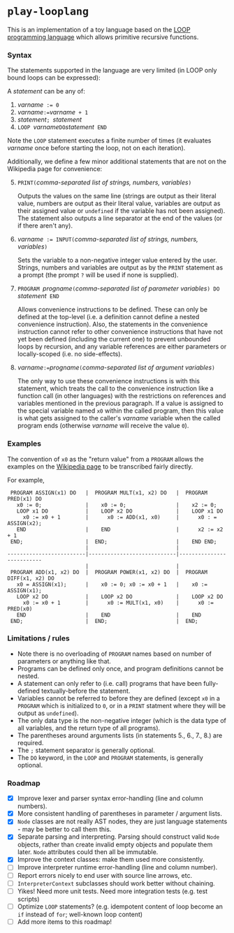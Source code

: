# `play-looplang`

This is an implementation of a toy language based on the
[LOOP programming language](https://en.wikipedia.org/wiki/LOOP_%28programming_language%29)
which allows primitive recursive functions.

### Syntax

The statements supported in the language are very limited (in LOOP only bound loops can be expressed):

A _statement_ can be any of:

1. _varname_` := 0`
2. _varname_` := `_varname_` + 1`
3. _statement_`; `_statement_
4. `LOOP `_varname_` DO `_statement_` END`

Note the `LOOP` statement executes a finite number of times (it evaluates _varname_ once before starting the loop, not
on each iteration).

Additionally, we define a few minor additional statements that are not on the Wikipedia page for convenience:

5. `PRINT(`_comma-separated list of strings, numbers, variables_`)`

   Outputs the values on the same line (strings are output as their literal value, numbers are output as their literal
   value, variables are output as their assigned value or `undefined` if the variable has not been assigned). The
   statement also outputs a line separator at the end of the values (or if there aren't any).

6. _varname_` := INPUT(`_comma-separated list of strings, numbers, variables_`)`

   Sets the variable to a non-negative integer value entered by the user. Strings, numbers and variables are output as 
   by the `PRINT` statement as a prompt (the prompt `?` will be used if none is supplied).

7. `PROGRAM `_progname_`(`_comma-separated list of parameter variables_`) DO `_statement_` END`

   Allows convenience instructions to be defined. These can only be defined at the top-level (i.e. a definition cannot
   define a nested convenience instruction). Also, the statements in the convenience instruction cannot refer to other
   convenience instructions that have not yet been defined (including the current one) to prevent unbounded loops by
   recursion, and any variable references are either parameters or locally-scoped (i.e. no side-effects).

8. _varname_` := `_progname_`(`_comma-separated list of argument variables_`)`

   The only way to use these convenience instructions is with this statement, which treats the call to the convenience
   instruction like a function call (in other languages) with the restrictions on references and variables mentioned in
   the previous paragraph. If a value is assigned to the special variable named `x0` within the called program, then
   this value is what gets assigned to the caller's _varname_ variable when the called program ends (otherwise
   _varname_ will receive the value `0`).

### Examples

The convention of `x0` as the "return value" from a `PROGRAM` allows the examples on the
[Wikipedia page](https://en.wikipedia.org/wiki/LOOP_%28programming_language%29) to be transcribed fairly directly.

For example,

```
 PROGRAM ASSIGN(x1) DO   |  PROGRAM MULT(x1, x2) DO   |  PROGRAM PRED(x1) DO
   x0 := 0;              |    x0 := 0;                |    x2 := 0;
   LOOP x1 DO            |    LOOP x2 DO              |    LOOP x1 DO
     x0 := x0 + 1        |      x0 := ADD(x1, x0)     |      x0 : = ASSIGN(x2);
   END                   |    END                     |      x2 := x2 + 1
 END;                    |  END;                      |    END END;
                         |                            |
-------------------------|----------------------------|--------------------------
                         |                            |
 PROGRAM ADD(x1, x2) DO  |  PROGRAM POWER(x1, x2) DO  |  PROGRAM DIFF(x1, x2) DO
   x0 = ASSIGN(x1);      |    x0 := 0; x0 := x0 + 1   |    x0 := ASSIGN(x1);
   LOOP x2 DO            |    LOOP x2 DO              |    LOOP x2 DO
     x0 := x0 + 1        |      x0 := MULT(x1, x0)    |      x0 := PRED(x0)
   END                   |    END                     |    END
 END;                    |  END;                      |  END;
```

### Limitations / rules

* Note there is no overloading of `PROGRAM` names based on number of parameters or anything like that.
* Programs can be defined only once, and program definitions cannot be nested.
* A statement can only refer to (i.e. call) programs that have been fully-defined textually-before the statement.
* Variables cannot be referred to before they are defined (except `x0` in a `PROGRAM` which is initialized to `0`, or
  in a `PRINT` statment where they will be output as `undefined`).
* The only data type is the non-negative integer (which is the data type of all variables, and the return type of all
  programs).
* The parentheses around arguments lists (in statements 5., 6., 7., 8.) are required.
* The `;` statement separator is generally optional.
* The `DO` keyword, in the `LOOP` and `PROGRAM` statements, is generally optional.

### Roadmap

* [X] Improve lexer and parser syntax error-handling (line and column numbers).
* [X] More consistent handling of parentheses in parameter / argument lists.
* [X] `Node` classes are not really AST nodes, they are just language statements - may be better to call them this.
* [X] Separate parsing and interpreting. Parsing should construct valid `Node` objects, rather than create invalid
      empty objects and populate them later. `Node` attributes could then all be immutable.
* [X] Improve the context classes: make them used more consistently.
* [ ] Improve interpreter runtime error-handling (line and column number).
* [ ] Report errors nicely to end user with source line arrows, etc.
* [ ] `InterpreterContext` subclasses should work better without chaining.
* [ ] Yikes! Need more unit tests. Need more integration tests (e.g. test scripts)
* [ ] Optimize `LOOP` statements? (e.g. idempotent content of loop become an `if` instead of `for`; well-known loop
      content)
* [ ] Add more items to this roadmap!